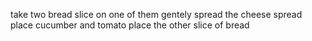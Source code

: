 take two bread slice
on one of them gentely spread the cheese spread
place cucumber and tomato
place the other slice of bread